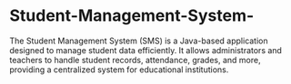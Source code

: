 # Student-Management-System-
The Student Management System (SMS) is a Java-based application designed to manage student data efficiently. It allows administrators and teachers to handle student records, attendance, grades, and more, providing a centralized system for educational institutions.
